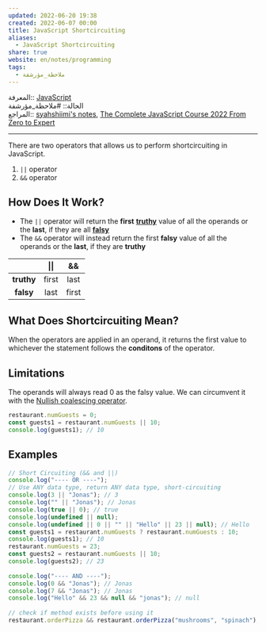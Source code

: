 ```yaml
---  
updated: 2022-06-20 19:38  
created: 2022-06-07 00:00  
title: JavaScript Shortcircuiting  
aliases:  
  - JavaScript Shortcircuiting  
share: true  
website: en/notes/programming  
tags:  
  - ملاحظة_مؤرشفة  
---  
```

  
  
المعرفة:: [JavaScript](JavaScript)  
الحالة:: #ملاحظة_مؤرشفة  
المراجع:: [syahshiimi's notes](https://github.com/syahshiimi/second-brain/blob/2e6b1c9687a0b796978263a54191ebe31e7b608f/05%20Learning/00%20JavaScript/202107162328%20Shortcircuiting%20in%20JS.md), [The Complete JavaScript Course 2022 From Zero to Expert](The%20Complete%20JavaScript%20Course%202022%20From%20Zero%20to%20Expert)  
  
---  
  
There are two operators that allows us to perform shortcircuiting in JavaScript.  
  
1. `||` operator  
2. `&&` operator  
  
## How Does It Work?  
  
- The `||` operator will return the **first** **[truthy](JavaScript%20Truthy%20and%20Falsy)** value of all the operands or the **last**, if they are all **[falsy](JavaScript%20Truthy%20and%20Falsy)**  
- The `&&` operator will instead return the first **falsy** value of all the operands or the **last**, if they are **truthy**  
  
|            | **\|\|** | **&&** |  
| :--------: | :------: | :----: |  
| **truthy** |  first   |  last  |  
| **falsy**  |   last   | first  |  
  
## What Does Shortcircuiting Mean?  
  
When the operators are applied in an operand, it returns the first value to whichever the statement follows the **conditons** of the operator.  
  
## Limitations  
  
The operands will always read 0 as the falsy value. We can circumvent it with the [Nullish coalescing operator](JavaScript%20Nullish%20Coalescing%20Operator).  
  
```js  
restaurant.numGuests = 0;  
const guests1 = restaurant.numGuests || 10;  
console.log(guests1); // 10  
```  
  
## Examples  
  
```js  
// Short Circuiting (&& and ||)  
console.log("---- OR ----");  
// Use ANY data type, return ANY data type, short-circuiting  
console.log(3 || "Jonas"); // 3  
console.log("" || "Jonas"); // Jonas  
console.log(true || 0); // true  
console.log(undefined || null);  
console.log(undefined || 0 || "" || "Hello" || 23 || null); // Hello  
const guests1 = restaurant.numGuests ? restaurant.numGuests : 10;  
console.log(guests1); // 10  
restaurant.numGuests = 23;  
const guests2 = restaurant.numGuests || 10;  
console.log(guests2); // 23  
  
console.log("---- AND ----");  
console.log(0 && "Jonas"); // Jonas  
console.log(7 && "Jonas"); // Jonas  
console.log("Hello" && 23 && null && "jonas"); // null  
  
// check if method exists before using it  
restaurant.orderPizza && restaurant.orderPizza("mushrooms", "spinach");  
```  
